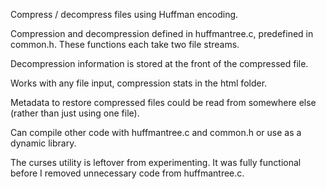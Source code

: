 Compress / decompress files using Huffman encoding.

Compression and decompression defined in huffmantree.c, predefined in common.h. These functions each take two file streams.

Decompression information is stored at the front of the compressed file.

Works with any file input, compression stats in the html folder.

Metadata to restore compressed files could be read from somewhere else (rather than just using one file).

Can compile other code with huffmantree.c and common.h or use as a dynamic library.

The curses utility is leftover from experimenting. It was fully functional before I removed unnecessary code from huffmantree.c.
